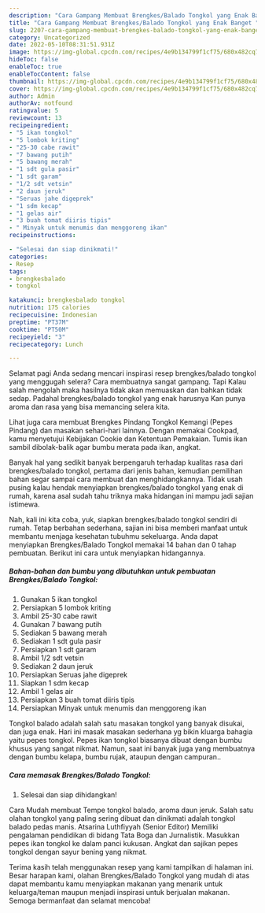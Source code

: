 ```yaml
---
description: "Cara Gampang Membuat Brengkes/Balado Tongkol yang Enak Banget "
title: "Cara Gampang Membuat Brengkes/Balado Tongkol yang Enak Banget "
slug: 2207-cara-gampang-membuat-brengkes-balado-tongkol-yang-enak-banget
category: Uncategorized
date: 2022-05-10T08:31:51.931Z
image: https://img-global.cpcdn.com/recipes/4e9b134799f1cf75/680x482cq70/brengkesbalado-tongkol-foto-resep-utama.jpg
hideToc: false
enableToc: true
enableTocContent: false
thumbnail: https://img-global.cpcdn.com/recipes/4e9b134799f1cf75/680x482cq70/brengkesbalado-tongkol-foto-resep-utama.jpg
cover: https://img-global.cpcdn.com/recipes/4e9b134799f1cf75/680x482cq70/brengkesbalado-tongkol-foto-resep-utama.jpg
author: Admin
authorAv: notfound
ratingvalue: 5
reviewcount: 13
recipeingredient:
- "5 ikan tongkol"
- "5 lombok kriting"
- "25-30 cabe rawit"
- "7 bawang putih"
- "5 bawang merah"
- "1 sdt gula pasir"
- "1 sdt garam"
- "1/2 sdt vetsin"
- "2 daun jeruk"
- "Seruas jahe digeprek"
- "1 sdm kecap"
- "1 gelas air"
- "3 buah tomat diiris tipis"
- " Minyak untuk menumis dan menggoreng ikan"
recipeinstructions:

- "Selesai dan siap dinikmati!"
categories:
- Resep
tags:
- brengkesbalado
- tongkol

katakunci: brengkesbalado tongkol 
nutrition: 175 calories
recipecuisine: Indonesian
preptime: "PT37M"
cooktime: "PT50M"
recipeyield: "3"
recipecategory: Lunch

---
```



Selamat pagi Anda sedang mencari inspirasi resep brengkes/balado tongkol yang menggugah selera? Cara membuatnya sangat gampang. Tapi Kalau salah mengolah maka hasilnya tidak akan memuaskan dan bahkan tidak sedap. Padahal brengkes/balado tongkol yang enak harusnya Kan punya aroma dan rasa yang bisa memancing selera kita.


Lihat juga cara membuat Brengkes Pindang Tongkol Kemangi (Pepes Pindang) dan masakan sehari-hari lainnya. Dengan memakai Cookpad, kamu menyetujui Kebijakan Cookie dan Ketentuan Pemakaian. Tumis ikan sambil dibolak-balik agar bumbu merata pada ikan, angkat.

Banyak hal yang sedikit banyak berpengaruh terhadap kualitas rasa dari brengkes/balado tongkol, pertama dari jenis bahan, kemudian pemilihan bahan segar sampai cara membuat dan menghidangkannya. Tidak usah pusing kalau hendak menyiapkan brengkes/balado tongkol yang enak di rumah, karena asal sudah tahu triknya maka hidangan ini mampu jadi sajian istimewa.


Nah, kali ini kita coba, yuk, siapkan brengkes/balado tongkol sendiri di rumah. Tetap berbahan sederhana, sajian ini bisa memberi manfaat untuk membantu menjaga kesehatan tubuhmu sekeluarga. Anda dapat menyiapkan Brengkes/Balado Tongkol memakai 14 bahan dan 0 tahap pembuatan. Berikut ini cara untuk menyiapkan hidangannya.

<!--inarticleads1-->

##### Bahan-bahan dan bumbu yang dibutuhkan untuk pembuatan Brengkes/Balado Tongkol:

1. Gunakan 5 ikan tongkol
1. Persiapkan 5 lombok kriting
1. Ambil 25-30 cabe rawit
1. Gunakan 7 bawang putih
1. Sediakan 5 bawang merah
1. Sediakan 1 sdt gula pasir
1. Persiapkan 1 sdt garam
1. Ambil 1/2 sdt vetsin
1. Sediakan 2 daun jeruk
1. Persiapkan Seruas jahe digeprek
1. Siapkan 1 sdm kecap
1. Ambil 1 gelas air
1. Persiapkan 3 buah tomat diiris tipis
1. Persiapkan  Minyak untuk menumis dan menggoreng ikan


Tongkol balado adalah salah satu masakan tongkol yang banyak disukai, dan juga enak. Hari ini masak masakan sederhana yg bikin kluarga bahagia yaitu pepes tongkol. Pepes ikan tongkol biasanya dibuat dengan bumbu khusus yang sangat nikmat. Namun, saat ini banyak juga yang membuatnya dengan bumbu kelapa, bumbu rujak, ataupun dengan campuran.. 

<!--inarticleads2-->

##### Cara memasak Brengkes/Balado Tongkol:


1. Selesai dan siap dihidangkan!

Cara Mudah membuat Tempe tongkol balado, aroma daun jeruk. Salah satu olahan tongkol yang paling sering dibuat dan dinikmati adalah tongkol balado pedas manis. Atsarina Luthfiyyah (Senior Editor) Memiliki pengalaman pendidikan di bidang Tata Boga dan Jurnalistik. Masukkan pepes ikan tongkol ke dalam panci kukusan. Angkat dan sajikan pepes tongkol dengan sayur bening yang nikmat. 

Terima kasih telah menggunakan resep yang kami tampilkan di halaman ini. Besar harapan kami, olahan Brengkes/Balado Tongkol yang mudah di atas dapat membantu kamu menyiapkan makanan yang menarik untuk keluarga/teman maupun menjadi inspirasi untuk berjualan makanan. Semoga bermanfaat dan selamat mencoba!

